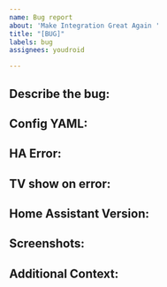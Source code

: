 ```yaml
---
name: Bug report
about: 'Make Integration Great Again '
title: "[BUG]"
labels: bug
assignees: youdroid

---
```


<!-- Fill out as many items as you can and do not remove ## Headers. -->

## Describe the bug:
<!-- A clear and concise description of what the bug is. -->

## Config YAML:
<!-- Insert your lovelace code for the integration sensor as a code block, do not paste as plain text. -->

## HA Error:
<!-- Post the full HA log error -->

## TV show on error:
<!-- If applicable,, add the TV series that crashes the integration startup. -->

## Home Assistant Version:
<!-- Version number of HA you are running (do not just say "latest") -->

## Screenshots:
<!-- If applicable, add screenshots to help explain your problem. -->

## Additional Context:
<!-- Add any other information you think might be helpful. -->